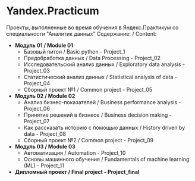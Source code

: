 # Yandex.Practicum
Проекты, выполненные во время обучения в Яндекс.Практикум со специальности "Аналитик данных"
Содержание: / Content:
- **Модуль 01 / Module 01**
  - Базовый питон / Basic python - Project_1
  - Предобработка данных / Data Processing - Project_02
  - Исследовательский анализ данных / Exploratory data analysis - Project_03
  - Статистический анализ данных / Statistical analysis of data - Project_04
  - Сборный проект №1 / Common project - Project_05
- **Модуль 02 / Module 02**
  - Анализ бизнес-показателей / Business performance analysis - Project_06
  - Принятие решений в бизнесе / Business decision making - Project_07
  - Как рассказать историю с помощью данных / History driven by data - Project_08 
  - Сборный проект №2 / Common project - Project_09
- **Модуль 03 / Module 03**
  - Автоматизация / Automation - Project_10
  - Основы машинного обучения / Fundamentals of machine learning (ML) - Project_11
- **Дипломный проект / Final project - Project_final**
